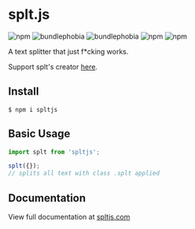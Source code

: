 # splt.js

![npm](https://badgen.net/npm/v/spltjs)
![bundlephobia](https://badgen.net/bundlephobia/min/spltjs)
![bundlephobia](https://badgen.net/bundlephobia/minzip/spltjs)
![npm](https://badgen.net/npm/dependents/spltjs)
![npm](https://badgen.net/npm/dw/spltjs)

<p>A text splitter that just f*cking works.</p>
<p>Support splt's creator <a href="https://www.buymeacoffee.com/loganliffick">here</a>.</p>

## Install

```
$ npm i spltjs
```

## Basic Usage

```js
import splt from 'spltjs';

splt({});
// splits all text with class .splt applied
```

## Documentation

<p>View full documentation at <a href="https://www.spltjs.com">spltjs.com</a></p>

